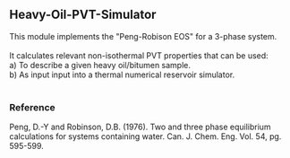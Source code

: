 <h2>Heavy-Oil-PVT-Simulator</h2>
This module implements the "Peng-Robison EOS" for a 3-phase system. <br> <br>
It calculates relevant non-isothermal PVT properties that can be used:  <br>
a) To describe a given heavy oil/bitumen sample.  <br>
b) As input input into a thermal numerical reservoir simulator. <br>

<br>
<h3>Reference</h3>
Peng, D.-Y and Robinson, D.B. (1976). Two and three phase equilibrium calculations for systems containing water. Can. J. Chem. Eng. Vol. 54, pg. 595-599. <br>
